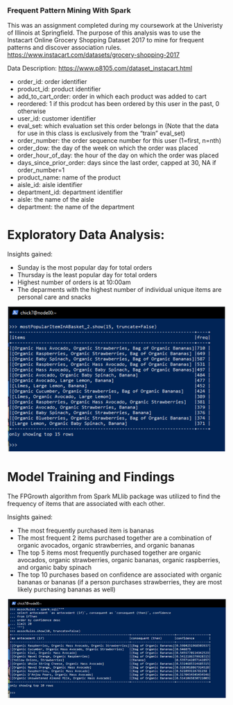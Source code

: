 ### Frequent Pattern Mining With Spark

This was an assignment completed during my coursework at the Univeristy of Illinois at Springfield. The purpose of this analysis was to use the Instacart Online Grocery Shopping Dataset 2017 to mine for frequent patterns and discover association rules. https://www.instacart.com/datasets/grocery-shopping-2017

Data Description: https://www.p8105.com/dataset_instacart.html
- order_id: order identifier
- product_id: product identifier
- add_to_cart_order: order in which each product was added to cart
- reordered: 1 if this prodcut has been ordered by this user in the past, 0 otherwise
- user_id: customer identifier
- eval_set: which evaluation set this order belongs in (Note that the data for use in this class is exclusively from the “train” eval_set)
- order_number: the order sequence number for this user (1=first, n=nth)
- order_dow: the day of the week on which the order was placed
- order_hour_of_day: the hour of the day on which the order was placed
- days_since_prior_order: days since the last order, capped at 30, NA if order_number=1
- product_name: name of the product
- aisle_id: aisle identifier
- department_id: department identifier
- aisle: the name of the aisle
- department: the name of the department

# Exploratory Data Analysis:

Insights gained:
- Sunday is the most popular day for total orders
- Thursday is the least popular day for total orders
- Highest number of orders is at 10:00am
- The deparments with the highest number of individual unique items are personal care and snacks

![B](https://github.com/carissa406/CSC533/blob/main/FrequentPatternMining/mostPopularItemInABasket.PNG)

# Model Training and Findings

The FPGrowth algorithm from Spark MLlib package was utilized to find the frequency of items that are associated with each other. 

Insights gained: 
- The most frequently purchased item is bananas
- The most frequent 2 items purchased together are a combination of organic avocados, organic strawberries, and organic bananas
- The top 5 items most frequently purchased together are organic avocados, organic strawberries, organic bananas, organic raspberries, and organic baby spinach
- The top 10 purchases based on confidence are associated with organic bananas or bananas (if a person purchases strawberries, they are most likely purchasing bananas as well)

![A](https://github.com/carissa406/CSC533/blob/main/FrequentPatternMining/AssociationRules.PNG)
